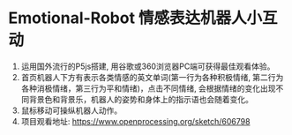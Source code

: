 # Emotional-Robot 情感表达机器人小互动
1. 运用国外流行的P5js搭建, 用谷歌或360浏览器PC端可获得最佳观看体验。
2. 首页机器人下方有表示各类情感的英文单词(第一行为各种积极情绪, 第二行为各种消极情绪，第三行为平和情绪)，点击不同情绪, 会根据情绪的变化出现不同背景色和背景乐，机器人的姿势和身体上的指示语也会随着变化。
3. 鼠标移动可操纵机器人动作。
4. 项目观看地址: https://www.openprocessing.org/sketch/606798
